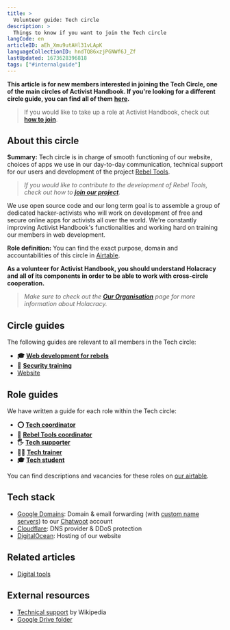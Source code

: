```yaml
---
title: >
  Volunteer guide: Tech circle
description: >
  Things to know if you want to join the Tech circle
langCode: en
articleID: aEh_Xmu9utAHl31vLApK
languageCollectionID: hndTQ86xzjPGNWf6J_Zf
lastUpdated: 1673628396818
tags: ["#internalguide"]
---
```


**This article is for new members interested in joining the Tech Circle, one of the main circles of Activist Handbook. If you're looking for a different circle guide, you can find all of them** [**here**](/support)**.**

> If you would like to take up a role at Activist Handbook, check out [**how to join**](/join).

## **About this circle**

**Summary:** Tech circle is in charge of smooth functioning of our website, choices of apps we use in our day-to-day communication, technical support for our users and development of the project [Rebel Tools](https://rebel.tools/).

> _If you would like to contribute to the development of Rebel Tools, check out how to_ [_**join our project**_](https://mailchi.mp/activisthandbook/rebeltools)_._

We use open source code and our long term goal is to assemble a group of dedicated hacker-activists who will work on development of free and secure online apps for activists all over the world. We're constantly improving Activist Handbook's functionalities and working hard on training our members in web development.

**Role definition:** You can find the exact purpose, domain and accountabilities of this circle in [Airtable](https://airtable.com/shrnow8KNDUtO4oGq/tblTRJuhY3VDCNwJr/viwQ80eK0aE226gpv/recNWizDaomz4vuHn).

**As a volunteer for Activist Handbook, you should understand Holacracy and all of its components in order to be able to work with cross-circle cooperation.**

> _Make sure to check out the_ [_**Our Organisation**_](/support/organisation) _page for more information about Holacracy._

## Circle guides

The following guides are relevant to all members in the Tech circle:

-   **🎓** [**Web development for rebels**](/academy/web-dev)
-   **🔐** [**Security training**](/support/tech/security-training)
-   [Website](website)

## Role guides

We have written a guide for each role within the Tech circle:

-   **⭕️** [**Tech coordinator**](coordinator)
-   **🦋** [**Rebel Tools coordinator**](rebel-tools-coordinator)
-   **🖐** [**Tech supporter**](supporter)
-   **👩‍💻** [**Tech trainer**](trainer)
-   **🎓** [**Tech student**](student)

You can find descriptions and vacancies for these roles on [our airtable](https://airtable.com/shr6GqOJ7587fNbEn/tbloV4g8loVisebVz?filter_Circles=Tech%20circle).

## Tech stack

-   [Google Domains](http://domains.google.com): Domain & email forwarding (with [custom name servers](https://support.google.com/domains/answer/9428703?hl=en)) to our [Chatwoot](https://www.chatwoot.com) account
-   [Cloudflare](https://www.cloudflare.com): DNS provider & DDoS protection
-   [DigitalOcean](https://www.digitalocean.com): Hosting of our website

## Related articles

-   [Digital tools](/tools)

## External resources

-   [Technical support](https://en.wikipedia.org/wiki/Technical_support) by Wikipedia
-   [Google Drive folder](https://drive.google.com/drive/u/0/folders/1TicTaeF_0VOxiAYWqPqNi7-OYsRmMGti)